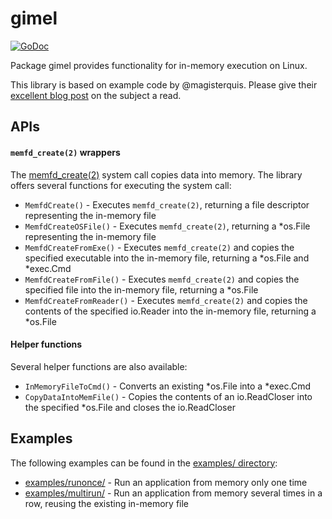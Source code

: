 # gimel

[![GoDoc][godoc-badge]][godoc]

[godoc-badge]: https://godoc.org/github.com/stephen-fox/gimel?status.svg
[godoc]: https://godoc.org/github.com/stephen-fox/gimel

Package gimel provides functionality for in-memory execution on Linux.

This library is based on example code by @magisterquis. Please give their
[excellent blog post](https://magisterquis.github.io/2018/03/31/in-memory-only-elf-execution.html)
on the subject a read.

## APIs

#### `memfd_create(2)` wrappers
The [memfd_create(2)](https://man7.org/linux/man-pages/man2/memfd_create.2.html)
system call copies data into memory. The library offers several functions for
executing the system call:

- `MemfdCreate()` - Executes `memfd_create(2)`, returning a file descriptor
representing the in-memory file
- `MemfdCreateOSFile()` - Executes `memfd_create(2)`, returning a *os.File
representing the in-memory file
- `MemfdCreateFromExe()` - Executes `memfd_create(2)` and copies the specified
executable into the in-memory file, returning a *os.File and *exec.Cmd
- `MemfdCreateFromFile()` - Executes `memfd_create(2)` and copies the specified
file into the in-memory file, returning a *os.File
- `MemfdCreateFromReader()` - Executes `memfd_create(2)` and copies the contents
of the specified io.Reader into the in-memory file, returning a *os.File

#### Helper functions
Several helper functions are also available:

- `InMemoryFileToCmd()` - Converts an existing *os.File into a *exec.Cmd
- `CopyDataIntoMemFile()` - Copies the contents of an io.ReadCloser into the
specified *os.File and closes the io.ReadCloser

## Examples
The following examples can be found in the [examples/ directory](examples/):

- [examples/runonce/](examples/runonce/main.go) - Run an application from
memory only one time
- [examples/multirun/](examples/multirun/main.go) - Run an application from
memory several times in a row, reusing the existing in-memory file
